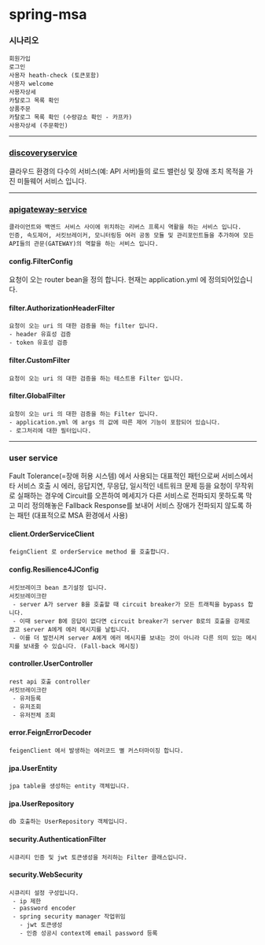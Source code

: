 # spring-msa

### 시나리오
```
회원가입
로그인
사용자 heath-check (토큰포함)
사용자 welcome
사용자상세
카탈로그 목록 확인
상품주문
카탈로그 목록 확인 (수량감소 확인 - 카프카) 
사용자상세 (주문확인)
```

---

### [discoveryservice]()
클라우드 환경의 다수의 서비스(예: API 서버)들의 로드 밸런싱 및 장애 조치 목적을 가진 미들웨어 서비스 입니다.

---

### [apigateway-service]()
```
클라이언트와 백엔드 서비스 사이에 위치하는 리버스 프록시 역활을 하는 서비스 입니다.
인증, 속도제어, 서킷브레이커, 모니터링등 여러 공동 모듈 및 관리포인트들을 추가하여 모든 API들의 관문(GATEWAY)의 역할을 하는 서비스 입니다.
```
#### config.FilterConfig
요청이 오는 router bean을 정의 합니다. 현재는 application.yml 에 정의되어있습니다.

#### filter.AuthorizationHeaderFilter
```
요청이 오는 uri 의 대한 검증을 하는 filter 입니다.
- header 유효성 검증
- token 유효성 검증
```
#### filter.CustomFilter
```
요청이 오는 uri 의 대한 검증을 하는 테스트용 Filter 입니다.
```
#### filter.GlobalFilter
```
요청이 오는 uri 의 대한 검증을 하는 Filter 입니다.
- application.yml 에 args 의 값에 따른 제어 기능이 포함되어 있습니다.
- 로그처리에 대한 필터입니다.
```

---

### user service
Fault Tolerance(=장애 허용 시스템) 에서 사용되는 대표적인 패턴으로써 서비스에서 타 서비스 호출 시 에러, 응답지연, 무응답, 
일시적인 네트워크 문제 등을 요청이 무작위로 실패하는 경우에 Circuit를 오픈하여 메세지가 다른 서비스로 전파되지 못하도록 막고 미리 정의해놓은 
Fallback Response를 보내어 서비스 장애가 전파되지 않도록 하는 패턴 (대표적으로 MSA 환경에서 사용)
#### client.OrderServiceClient
```
feignClient 로 orderService method 를 호출합니다.
```
#### config.Resilience4JConfig
```
서킷브레이크 bean 초기설정 입니다.
서킷브레이크란
 - server A가 server B을 호출할 때 circuit breaker가 모든 트래픽을 bypass 합니다.
 - 이때 server B에 응답이 없다면 circuit breaker가 server B로의 호출을 강제로 끊고 server A에게 에러 메시지를 날립니다.
 - 이를 더 발전시켜 server A에게 에러 메시지를 보내는 것이 아니라 다른 의미 있는 메시지를 보내줄 수 있습니다. (Fall-back 메시징)
```
#### controller.UserController
```
rest api 호출 controller
서킷브레이크란
 - 유저등록
 - 유저조회
 - 유저전체 조회
```
#### error.FeignErrorDecoder
```
feigenClient 에서 발생하는 에러코드 별 커스터마이징 합니다.
```
#### jpa.UserEntity
```
jpa table을 생성하는 entity 객체입니다.
```
#### jpa.UserRepository
```
db 호출하는 UserRepository 객체입니다.
```
#### security.AuthenticationFilter
```
시큐리티 인증 및 jwt 토큰생성을 처리하는 Filter 클래스입니다.
```
#### security.WebSecurity
```
시큐리티 설정 구성입니다.
 - ip 제한
 - password encoder
 - spring security manager 작업위임
   - jwt 토큰생성
   - 인증 성공시 context에 email password 등록
```
